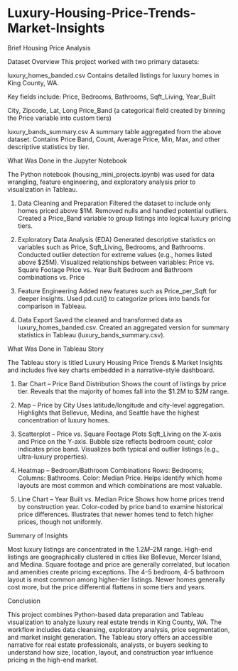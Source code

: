 # Luxury-Housing-Price-Trends-Market-Insights
Brief Housing Price Analysis 

Dataset Overview
This project worked with two primary datasets:

luxury_homes_banded.csv
Contains detailed listings for luxury homes in King County, WA.

Key fields include:
Price, Bedrooms, Bathrooms, Sqft_Living, Year_Built

City, Zipcode, Lat, Long
Price_Band (a categorical field created by binning the Price variable into custom tiers)

luxury_bands_summary.csv
A summary table aggregated from the above dataset.
Contains Price Band, Count, Average Price, Min, Max, and other descriptive statistics by tier.

What Was Done in the Jupyter Notebook

The Python notebook (housing_mini_projects.ipynb) was used for data wrangling, feature engineering, and exploratory analysis prior to visualization in Tableau.

1. Data Cleaning and Preparation
Filtered the dataset to include only homes priced above $1M.
Removed nulls and handled potential outliers.
Created a Price_Band variable to group listings into logical luxury pricing tiers.

2. Exploratory Data Analysis (EDA)
Generated descriptive statistics on variables such as Price, Sqft_Living, Bedrooms, and Bathrooms.
Conducted outlier detection for extreme values (e.g., homes listed above $25M).
Visualized relationships between variables:
Price vs. Square Footage
Price vs. Year Built
Bedroom and Bathroom combinations vs. Price

3. Feature Engineering
Added new features such as Price_per_Sqft for deeper insights.
Used pd.cut() to categorize prices into bands for comparison in Tableau.

4. Data Export
Saved the cleaned and transformed data as luxury_homes_banded.csv.
Created an aggregated version for summary statistics in Tableau (luxury_bands_summary.csv).

What Was Done in Tableau Story

The Tableau story is titled Luxury Housing Price Trends & Market Insights and includes five key charts embedded in a narrative-style dashboard.

1. Bar Chart – Price Band Distribution
Shows the count of listings by price tier.
Reveals that the majority of homes fall into the $1.2M to $2M range.

2. Map – Price by City
Uses latitude/longitude and city-level aggregation.
Highlights that Bellevue, Medina, and Seattle have the highest concentration of luxury homes.

3. Scatterplot – Price vs. Square Footage
Plots Sqft_Living on the X-axis and Price on the Y-axis.
Bubble size reflects bedroom count; color indicates price band.
Visualizes both typical and outlier listings (e.g., ultra-luxury properties).

4. Heatmap – Bedroom/Bathroom Combinations
Rows: Bedrooms; Columns: Bathrooms.
Color: Median Price.
Helps identify which home layouts are most common and which combinations are most valuable.

5. Line Chart – Year Built vs. Median Price
Shows how home prices trend by construction year.
Color-coded by price band to examine historical price differences.
Illustrates that newer homes tend to fetch higher prices, though not uniformly.

Summary of Insights

Most luxury listings are concentrated in the $1.2M–$2M range.
High-end listings are geographically clustered in cities like Bellevue, Mercer Island, and Medina.
Square footage and price are generally correlated, but location and amenities create pricing exceptions.
The 4–5 bedroom, 4–5 bathroom layout is most common among higher-tier listings.
Newer homes generally cost more, but the price differential flattens in some tiers and years.

Conclusion

This project combines Python-based data preparation and Tableau visualization to analyze luxury real estate trends in King County, WA. The workflow includes data cleansing, exploratory analysis, price segmentation, and market insight generation. The Tableau story offers an accessible narrative for real estate professionals, analysts, or buyers seeking to understand how size, location, layout, and construction year influence pricing in the high-end market.
